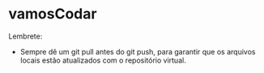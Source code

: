 # vamosCodar

Lembrete:
- Sempre dê um git pull antes do git push, para garantir que os arquivos locais estão atualizados com o repositório virtual.
